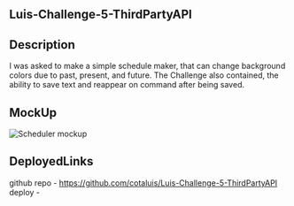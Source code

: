 ## Luis-Challenge-5-ThirdPartyAPI

## Description
I was asked to make a simple schedule maker, that can change background colors due to past, present, and future. The Challenge also contained, the ability to save text and reappear on command after being saved.

## MockUp

![Scheduler mockup](image.png)

## DeployedLinks

github repo - https://github.com/cotaluis/Luis-Challenge-5-ThirdPartyAPI
deploy - 